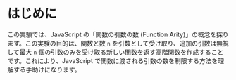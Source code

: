 # はじめに

この実験では、JavaScript の「関数の引数の数 (Function Arity)」の概念を探ります。この実験の目的は、関数と数 `n` を引数として受け取り、追加の引数は無視して最大 `n` 個の引数のみを受け取る新しい関数を返す高階関数を作成することです。これにより、JavaScript で関数に渡される引数の数を制限する方法を理解する手助けになります。
